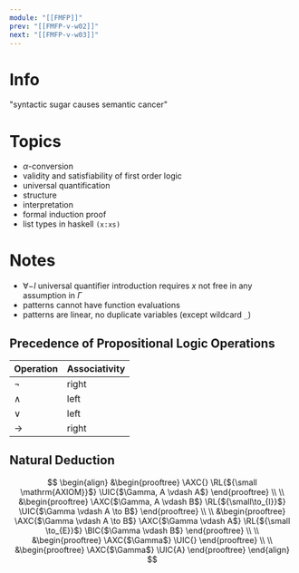 ```yaml
---
module: "[[FMFP]]"
prev: "[[FMFP-v-w02]]"
next: "[[FMFP-v-w03]]"
---
```



# Info
"syntactic sugar causes semantic cancer"


# Topics
- $\alpha$-conversion
- validity and satisfiability of first order logic
- universal quantification
- structure
- interpretation
- formal induction proof
- list types in haskell `(x:xs)`


# Notes
- $\forall-I$ universal quantifier introduction requires $x$ not free in any assumption in $\Gamma$
- patterns cannot have function evaluations
- patterns are linear, no duplicate variables (except wildcard `_`)


## Precedence of Propositional Logic Operations

| Operation | Associativity |
| --------- | ------------- |
| $\lnot$   | right         |
| $\land$   | left          |
| $\lor$    | left          |
| $\to$     | right         |


## Natural Deduction
$$
\begin{align}
&\begin{prooftree}
\AXC{}
\RL{${\small \mathrm{AXIOM}}$}
\UIC{$\Gamma, A \vdash A$}
\end{prooftree}
\\ \\
&\begin{prooftree}
\AXC{$\Gamma, A \vdash B$}
\RL{${\small\to_{I}}$}
\UIC{$\Gamma \vdash A \to B$}
\end{prooftree}
\\ \\
&\begin{prooftree}
\AXC{$\Gamma \vdash A \to B$}
\AXC{$\Gamma \vdash A$}
\RL{${\small \to_{E}}$}
\BIC{$\Gamma \vdash B$}
\end{prooftree}
\\ \\
&\begin{prooftree}
\AXC{$\Gamma$}
\UIC{}
\end{prooftree}
\\ \\
&\begin{prooftree}
\AXC{$\Gamma$}
\UIC{A}
\end{prooftree}
\end{align}
$$
